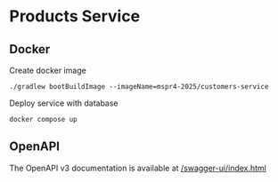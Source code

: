 # Products Service

## Docker

Create docker image

```shell
./gradlew bootBuildImage --imageName=mspr4-2025/customers-service
```

Deploy service with database

```shell
docker compose up
```

## OpenAPI

The OpenAPI v3 documentation is available at [/swagger-ui/index.html](http://localhost:8082/swagger-ui/index.html)